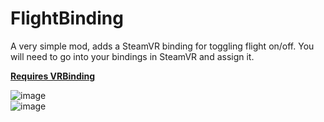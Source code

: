 # FlightBinding

A very simple mod, adds a SteamVR binding for toggling flight on/off. You will need to go into your bindings in SteamVR and assign it.                

**[Requires VRBinding](https://api.cvrmg.com/v1/mods/download/174)**               
   
![image](https://github.com/Nirv-git/CVRMods-Nirv/assets/81605232/0ba9c376-101b-4528-a588-0479976b7176)                  
![image](https://github.com/Nirv-git/CVRMods-Nirv/assets/81605232/244f20e1-5640-4c7b-b16c-5849cf0a4d26)                    